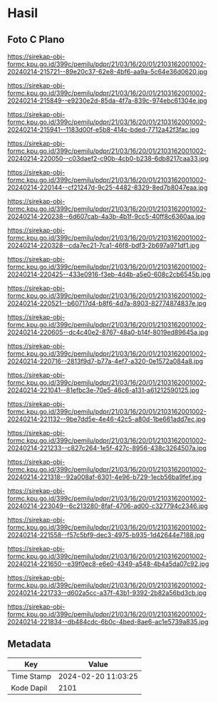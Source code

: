# Hasil

## Foto C Plano

https://sirekap-obj-formc.kpu.go.id/399c/pemilu/pdpr/21/03/16/20/01/2103162001002-20240214-215721--89e20c37-62e8-4bf6-aa9a-5c64e36d0620.jpg

https://sirekap-obj-formc.kpu.go.id/399c/pemilu/pdpr/21/03/16/20/01/2103162001002-20240214-215849--e9230e2d-85da-4f7a-839c-974ebc61304e.jpg

https://sirekap-obj-formc.kpu.go.id/399c/pemilu/pdpr/21/03/16/20/01/2103162001002-20240214-215941--1183d00f-e5b8-414c-bded-7712a42f3fac.jpg

https://sirekap-obj-formc.kpu.go.id/399c/pemilu/pdpr/21/03/16/20/01/2103162001002-20240214-220050--c03daef2-c90b-4cb0-b238-6db8217caa33.jpg

https://sirekap-obj-formc.kpu.go.id/399c/pemilu/pdpr/21/03/16/20/01/2103162001002-20240214-220144--cf21247d-9c25-4482-8329-8ed7b8047eaa.jpg

https://sirekap-obj-formc.kpu.go.id/399c/pemilu/pdpr/21/03/16/20/01/2103162001002-20240214-220238--6d607cab-4a3b-4b1f-9cc5-40ff8c6360aa.jpg

https://sirekap-obj-formc.kpu.go.id/399c/pemilu/pdpr/21/03/16/20/01/2103162001002-20240214-220328--cda7ec21-7ca1-46f8-bdf3-2b697a971df1.jpg

https://sirekap-obj-formc.kpu.go.id/399c/pemilu/pdpr/21/03/16/20/01/2103162001002-20240214-220425--433e0916-f3eb-4d4b-a5e0-608c2cb6545b.jpg

https://sirekap-obj-formc.kpu.go.id/399c/pemilu/pdpr/21/03/16/20/01/2103162001002-20240214-220521--b60717d4-b8f6-4d7a-8903-82774874837e.jpg

https://sirekap-obj-formc.kpu.go.id/399c/pemilu/pdpr/21/03/16/20/01/2103162001002-20240214-220605--dc4c40e2-8767-48a0-b14f-8019ed89645a.jpg

https://sirekap-obj-formc.kpu.go.id/399c/pemilu/pdpr/21/03/16/20/01/2103162001002-20240214-220716--2813f9d7-b77a-4ef7-a320-0e1572a084a8.jpg

https://sirekap-obj-formc.kpu.go.id/399c/pemilu/pdpr/21/03/16/20/01/2103162001002-20240214-221041--81efbc3e-70e5-46c6-a131-a61212590125.jpg

https://sirekap-obj-formc.kpu.go.id/399c/pemilu/pdpr/21/03/16/20/01/2103162001002-20240214-221132--9be7dd5e-4e46-42c5-a80d-1be661add7ec.jpg

https://sirekap-obj-formc.kpu.go.id/399c/pemilu/pdpr/21/03/16/20/01/2103162001002-20240214-221233--c827c264-1e5f-427c-8956-438c3264507a.jpg

https://sirekap-obj-formc.kpu.go.id/399c/pemilu/pdpr/21/03/16/20/01/2103162001002-20240214-221318--92a008af-6301-4e96-b729-1ecb56ba9fef.jpg

https://sirekap-obj-formc.kpu.go.id/399c/pemilu/pdpr/21/03/16/20/01/2103162001002-20240214-223049--6c213280-8faf-4706-ad00-c327794c2346.jpg

https://sirekap-obj-formc.kpu.go.id/399c/pemilu/pdpr/21/03/16/20/01/2103162001002-20240214-221558--f57c5bf9-dec3-4975-b935-1d42644e7188.jpg

https://sirekap-obj-formc.kpu.go.id/399c/pemilu/pdpr/21/03/16/20/01/2103162001002-20240214-221650--e39f0ec8-e6e0-4349-a548-4b4a5da07c92.jpg

https://sirekap-obj-formc.kpu.go.id/399c/pemilu/pdpr/21/03/16/20/01/2103162001002-20240214-221733--d602a5cc-a37f-43b1-9392-2b82a56bd3cb.jpg

https://sirekap-obj-formc.kpu.go.id/399c/pemilu/pdpr/21/03/16/20/01/2103162001002-20240214-221834--db484cdc-6b0c-4bed-8ae6-ac1e5739a835.jpg


## Metadata

| Key        | Value               |
| ---------- | ------------------- |
| Time Stamp | 2024-02-20 11:03:25 |
| Kode Dapil | 2101                |



